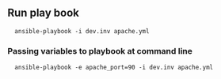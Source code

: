 ## Run play book

```
  ansible-playbook -i dev.inv apache.yml
```

### Passing variables to playbook at command line

```
  ansible-playbook -e apache_port=90 -i dev.inv apache.yml
```
